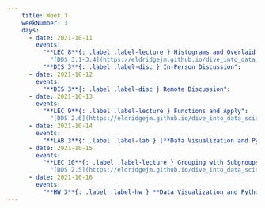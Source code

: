 ```yaml
---
    title: Week 3
    weekNumber: 3
    days:
      - date: 2021-10-11
        events:
          "**LEC 8**{: .label .label-lecture } Histograms and Overlaid Plots":
            "[DDS 3.1-3.4](https://eldridgejm.github.io/dive_into_data_science/03-visualization/intro.html)"
          "**DIS 3**{: .label .label-disc } In-Person Discussion":
      - date: 2021-10-12
        events:
          "**DIS 3**{: .label .label-disc } Remote Discussion":
      - date: 2021-10-13
        events:
          "**LEC 9**{: .label .label-lecture } Functions and Apply":
            "[DDS 2.6](https://eldridgejm.github.io/dive_into_data_science/02-data_sets/apply.html)"
      - date: 2021-10-14
        events:
          "**LAB 3**{: .label .label-lab } [**Data Visualization and Python Functions (due 10/14)**](http://datahub.ucsd.edu/user-redirect/git-sync?repo=https://github.com/dsc-courses/dsc10-2021-fa&subPath=labs/03-apply_vis/lab.ipynb)":
      - date: 2021-10-15
        events:
          "**LEC 10**{: .label .label-lecture } Grouping with Subgroups, Merge":
            "[DDS 2.5](https://eldridgejm.github.io/dive_into_data_science/02-data_sets/groupby.html), [4.1](https://eldridgejm.github.io/dive_into_data_science/04-advanced_data_manipulation/merging.html)"
      - date: 2021-10-16
        events:
          "**HW 3**{: .label .label-hw } **Data Visualization and Python Functions (due 10/16)**":
---
```

